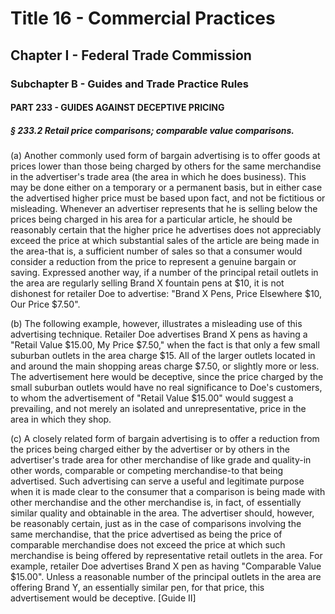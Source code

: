 
# Title 16 - Commercial Practices
## Chapter I - Federal Trade Commission
### Subchapter B - Guides and Trade Practice Rules
#### PART 233 - GUIDES AGAINST DECEPTIVE PRICING
##### § 233.2 Retail price comparisons; comparable value comparisons.

(a) Another commonly used form of bargain advertising is to offer goods at prices lower than those being charged by others for the same merchandise in the advertiser's trade area (the area in which he does business). This may be done either on a temporary or a permanent basis, but in either case the advertised higher price must be based upon fact, and not be fictitious or misleading. Whenever an advertiser represents that he is selling below the prices being charged in his area for a particular article, he should be reasonably certain that the higher price he advertises does not appreciably exceed the price at which substantial sales of the article are being made in the area-that is, a sufficient number of sales so that a consumer would consider a reduction from the price to represent a genuine bargain or saving. Expressed another way, if a number of the principal retail outlets in the area are regularly selling Brand X fountain pens at $10, it is not dishonest for retailer Doe to advertise: "Brand X Pens, Price Elsewhere $10, Our Price $7.50".

(b) The following example, however, illustrates a misleading use of this advertising technique. Retailer Doe advertises Brand X pens as having a "Retail Value $15.00, My Price $7.50," when the fact is that only a few small suburban outlets in the area charge $15. All of the larger outlets located in and around the main shopping areas charge $7.50, or slightly more or less. The advertisement here would be deceptive, since the price charged by the small suburban outlets would have no real significance to Doe's customers, to whom the advertisement of "Retail Value $15.00" would suggest a prevailing, and not merely an isolated and unrepresentative, price in the area in which they shop.

(c) A closely related form of bargain advertising is to offer a reduction from the prices being charged either by the advertiser or by others in the advertiser's trade area for other merchandise of like grade and quality-in other words, comparable or competing merchandise-to that being advertised. Such advertising can serve a useful and legitimate purpose when it is made clear to the consumer that a comparison is being made with other merchandise and the other merchandise is, in fact, of essentially similar quality and obtainable in the area. The advertiser should, however, be reasonably certain, just as in the case of comparisons involving the same merchandise, that the price advertised as being the price of comparable merchandise does not exceed the price at which such merchandise is being offered by representative retail outlets in the area. For example, retailer Doe advertises Brand X pen as having "Comparable Value $15.00". Unless a reasonable number of the principal outlets in the area are offering Brand Y, an essentially similar pen, for that price, this advertisement would be deceptive. [Guide II]
